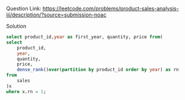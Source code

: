 Question Link: https://leetcode.com/problems/product-sales-analysis-iii/description/?source=submission-noac

Solution

```sql
select product_id,year as first_year, quantity, price from(
select 
    product_id,
    year,
    quantity,
    price,
    dense_rank()over(partition by product_id order by year) as rn 
from 
    sales 
)x
where x.rn = 1;
```
